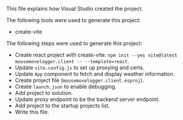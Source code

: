 This file explains how Visual Studio created the project.

The following tools were used to generate this project:
- create-vite

The following steps were used to generate this project:
- Create react project with create-vite: `npm init --yes vite@latest mousemovelogger.client -- --template=react`.
- Update `vite.config.js` to set up proxying and certs.
- Update `App` component to fetch and display weather information.
- Create project file (`mousemovelogger.client.esproj`).
- Create `launch.json` to enable debugging.
- Add project to solution.
- Update proxy endpoint to be the backend server endpoint.
- Add project to the startup projects list.
- Write this file.
